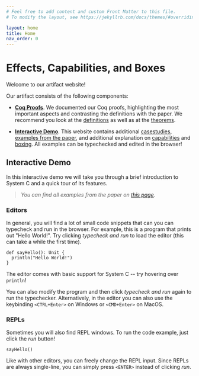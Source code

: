 ```yaml
---
# Feel free to add content and custom Front Matter to this file.
# To modify the layout, see https://jekyllrb.com/docs/themes/#overriding-theme-defaults

layout: home
title: Home
nav_order: 0
---
```



# Effects, Capabilities, and Boxes

Welcome to our artifact website!

Our artifact consists of the following components:

- [**Coq Proofs**](proofs/). We documented our Coq proofs, highlighting the most important aspects and contrasting the definitions with the paper.
  We recommend you look at the [definitions](./proofs/Top.SystemC.Definitions.html) as well as at the [theorems](./proofs/Top.SystemC.Soundness.html).

- [**Interactive Demo**](intro.html). This website contains additional [casestudies](casestudies.html), [examples from the paper](paper.html),
  and additional explanation on [capabilities](capability) and [boxing](boxing). All examples can be typechecked and edited in the browser!


## Interactive Demo
In this interactive demo we will take you through a
brief introduction to System C and a quick tour of its features.

> _You can find all examples from the paper on [this page](paper.html)._


### Editors

In general, you will find a lot of small code snippets that can you can typecheck and run in the browser.
For example, this is a program that prints out "Hello World!". Try clicking _typecheck and run_ to load the editor (this can take a while the first time).
```effekt
def sayHello(): Unit {
  println("Hello World!")
}
```
The editor comes with basic support for System C -- try hovering over `println`!

You can also modify the program and then click _typecheck and run_ again to run the typechecker.
Alternatively, in the editor you can also use the keybinding `<CTRL+Enter>` on Windows or `<CMD+Enter>` on MacOS.

### REPLs
Sometimes you will also find REPL windows. To run the code example, just click the _run_ button!
```effekt:repl
sayHello()
```
Like with other editors, you can freely change the REPL input. Since REPLs are always single-line, you can simply press `<ENTER>` instead of clicking _run_.